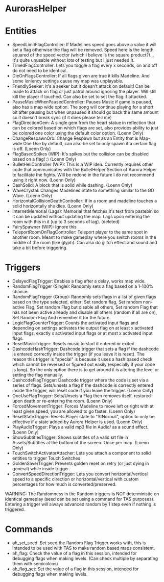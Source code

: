 # AurorasHelper


# Entities
- SpeedLimitFlagController: If Madelines speed goes above a value it will set a flag otherwise the flag will be removed. Speed here is the length squared of the speed vector (which i believe is the square product?)... It's quite unusable without lots of testing but I just needed it.
- TimedFlagController: Lets you toggle a flag every x seconds, on and off do not need to be identical.
- DieOnFlagsController: If all flags given are true it kills Madeline. And some leniency settings cause my map was unplayable.
- FriendlySeeker: It's a seeker but it doesn't attack on default! Can be made to attack on flag or just patrol around ignoring the player. Will still kill the player if touched. Can also be set to set the flag if attacked.
- PauseMusicWhenPausedController: Pauses Music if game is paused, also has a map wide option. The song will continue playing for a short bit after pausing but when unpaused it should go back the same amount so it doesn't break sync (if it does please tell me)
- FlagDirectionGem: A single gem from the heart statue in reflection that can be colored based on which flags are set, also provides ability to just be colored one color using the default color option. (Loenn Only)
- ChangeRespawnOrb: Change Respawn but as an Entity that is Map-wide One Use by default, can also be set to only spawn if a certain flag is off. (Loenn Only)
- FlagBasedSpikes (WIP): It's spikes but the collision can be disabled based on a flag! :) (Loenn Only)
- BulletHellController (WIP): This is a WIP idea. Currently requires other code that communicates with the BulletHelper Section of Aurora Helper to facilitate the fights. Will be redone in the future I do not recommend using it right now. (Loenn Only)
- DashSolid: A block that is solid while dashing. (Loenn Only)
- WaveCrystal: Changes Madelines State to something similar to the GD Wave. (Loenn Only)
- HorizontalCollisionDeathController: If in a room and madeline touches a solid horizontally she dies. (Loenn Only)
- InternetMemorial (Lags): Memorial that fetches it's text from pastebin so it can be updated without updating the map. Lags upon entering the room with this in it (up to 3 seconds of lag). (deleted)
- FairySpawner (WIP): Ignore this
- TeleportRoomOnFlagController: Teleport player to the same spot in another room. Meant to make gameplay where you switch rooms in the middle of the room (like glyph). Can also do glitch effect and sound and take a bit before triggering.

# Triggers
- DelayedFlagTrigger: Enables a flag after a delay, works map wide.
- RandomFlagTrigger (Single): Randomly sets a flag based on a 1-100% chance.
- RandomFlagTrigger (Group): Randomly sets flags in a list of given flags based on the type selected, either: Set random flag, Set random non-active Flag, Set random Flag but disable all others, Set random Flag that has not been active already and disable all others (random if all are on), Set Random Flag And remember it for the future.
- LogicFlagCounterTrigger: Counts the activated input flags and depending on settings activates the output flag on at least x activated input flags, exactly x activated input flags or at most x activated input flags.
- ResetMusicTrigger: Resets music to start if entered or exited
- DashcodeHashTrigger: Dashcode trigger that sets a flag if the dashcode is entered correctly inside the trigger (if you leave it is reset). The reason this trigger is "special" is because it uses a hash based check which cannot be reversed or figured out easily (especially if your code is long). So the only option there is to get around it is altering the level or setting the flag manually.
- DashcodeFlagTrigger: Dashcode trigger where the code is set via a series of flags. Sets/unsets a flag if the dashcode is correctly entered inside the trigger, will reset code if you leave the trigger.  (Loenn Only)
- OneUseFlagTrigger: Sets/Unsets a Flag then removes itself, restored upon death or re-entering the room. (Loenn Only)
- ForcedMovementTrigger: Forces Madeline to move left or right with at least given speed, you are allowed to go faster. (Loenn Only)
- ResetStateTrigger: Resets Player state to "StNormal", option to only be effective if a state added by Aurora Helper is used. (Loenn Only)
- PlayAudioTrigger: Plays a valid mp3 file in Audio/ as a sound effect. (Loenn Only)
- ShowSubtitlesTrigger: Shows subtitles of a valid srt file in Assets/Subtitles at the bottom of the screen. Once per map. (Loenn Only)
- TouchSwitchActivatorAttacher: Lets you attach a component to solid entities to trigger Touch Switches
- GoldenSaverTrigger: Prevents golden reset on retry (or just dying in general) while inside trigger.
- ConvertSpeedDirectionTrigger: Lets you convert horizontal/vertical speed to a specific direction or horizontal/vertical with custom percentages for how much is converted/preserved.

WARNING: The Randomness in the Random triggers is NOT deterministic on identical gameplay (seed can be set using a command for TAS purposes). Entering a trigger will always advanced random by 1 step even if nothing is triggered.

# Commands
- ah_set_seed: Set seed the Random Flag Trigger works with, this is intended to be used with TAS to make random based maps consistent.
- ah_flag: Check the value of a flag in this session, intended for debugging flags when making levels. (Can check multiple by separating them with semicolons)
- ah_flag_set: Set the value of a flag in this session, intended for debugging flags when making levels.
